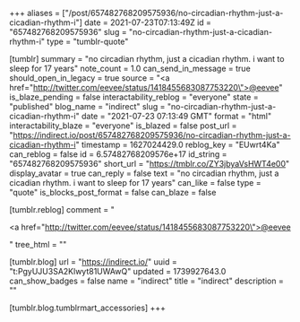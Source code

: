 +++
aliases = ["/post/657482768209575936/no-circadian-rhythm-just-a-cicadian-rhythm-i"]
date = 2021-07-23T07:13:49Z
id = "657482768209575936"
slug = "no-circadian-rhythm-just-a-cicadian-rhythm-i"
type = "tumblr-quote"

[tumblr]
summary = "no circadian rhythm, just a cicadian rhythm.  i want to sleep for 17 years"
note_count = 1.0
can_send_in_message = true
should_open_in_legacy = true
source = "<a href=\"http://twitter.com/eevee/status/1418455683087753220\">@eevee</a>"
is_blaze_pending = false
interactability_reblog = "everyone"
state = "published"
blog_name = "indirect"
slug = "no-circadian-rhythm-just-a-cicadian-rhythm-i"
date = "2021-07-23 07:13:49 GMT"
format = "html"
interactability_blaze = "everyone"
is_blazed = false
post_url = "https://indirect.io/post/657482768209575936/no-circadian-rhythm-just-a-cicadian-rhythm-i"
timestamp = 1627024429.0
reblog_key = "EUwrt4Ka"
can_reblog = false
id = 6.57482768209576e+17
id_string = "657482768209575936"
short_url = "https://tmblr.co/ZY3jbyaVsHWT4e00"
display_avatar = true
can_reply = false
text = "no circadian rhythm, just a cicadian rhythm.  i want to sleep for 17 years"
can_like = false
type = "quote"
is_blocks_post_format = false
can_blaze = false

[tumblr.reblog]
comment = "<p><a href=\"http://twitter.com/eevee/status/1418455683087753220\">@eevee</a></p>"
tree_html = ""

[tumblr.blog]
url = "https://indirect.io/"
uuid = "t:PgyUJU3SA2Klwyt81UWAwQ"
updated = 1739927643.0
can_show_badges = false
name = "indirect"
title = "indirect"
description = ""

[tumblr.blog.tumblrmart_accessories]
+++
